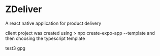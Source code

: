 # ZDeliver
A react native application for product delivery

client project was created using > npx create-expo-app --template
and then choosing the typescript template

test3 gpg